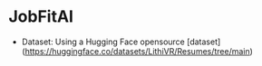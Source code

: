 # JobFitAI

- Dataset:
 Using a Hugging Face opensource [dataset] (https://huggingface.co/datasets/LithiVR/Resumes/tree/main)

 